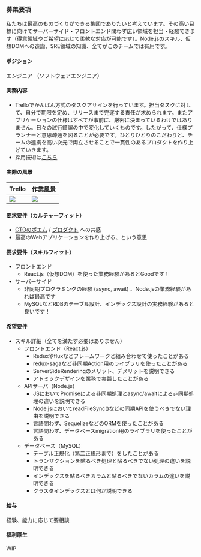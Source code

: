 ### 募集要項
私たちは最高のものづくりができる集団でありたいと考えています。その高い目標に向けてサーバーサイド・フロントエンド問わず広い領域を担当・経験できます（得意領域やご希望に応じて柔軟な対応が可能です）。Node.jsのスキル、仮想DOMへの造詣、SRE領域の知識、全てがこのチームでは有用です。


#### ポジション
エンジニア （ソフトウェアエンジニア）


#### 実務内容
 - Trelloでかんばん方式のタスクアサインを行っています。担当タスクに対して、自分で期限を定め、リリースまで完遂する責任が求められます。またアプリケーションの仕様はすべてが事前に、厳密に決まっているわけではありません。日々の試行錯誤の中で変化していくものです。したがって、仕様プランナーと意思疎通を図ることが必要です。ひとりひとりのこだわりと、チームの連携を高い次元で両立させることで一貫性のあるプロダクトを作り上げていきます。
- 採用技術は[こちら](https://commmune.hatenablog.com/entry/commmune-architecture)


#### 実際の風景

| Trello | 作業風景 |
| ---    |      ---|
|<img src="https://user-images.githubusercontent.com/6558862/67187545-665f4e00-f425-11e9-9d5f-871d37b57b9c.png" />|<img src="https://user-images.githubusercontent.com/6558862/67185954-f1d6e000-f421-11e9-966e-ccc0a02e3933.png" />|

 
#### 要求要件（カルチャーフィット）
 - [CTOのポエム](/cto-poem.md) / [プロダクト](https://commmune.jp/) への共感
 - 最高のWebアプリケーションを作り上げる、という意思


#### 要求要件（スキルフィット）
 - フロントエンド
     - React.js（仮想DOM）を使った業務経験があるとGoodです！
 - サーバーサイド
     - 非同期プログラミングの経験 (async, await) 、Node.jsの業務経験があれば最高です
     - MySQLなどRDBのテーブル設計、インデックス設計の実務経験があると良いです！


#### 希望要件
 - スキル詳細（全てを満たす必要はありません）
     - フロントエンド（React.js）
         - Reduxやfluxなどフレームワークと組み合わせて使ったことがある
         - redux-sagaなど非同期Action用のライブラリを使ったことがある
         - ServerSideRenderingのメリット、デメリットを説明できる
         - アトミックデザインを業務で実践したことがある
     - APIサーバ（Node.js）
         - JSにおいてPromiseによる非同期処理とasync/awaitによる非同期処理の違いを説明できる
         - Node.jsにおいてreadFileSync()などの同期APIを使うべきでない理由を説明できる
         - 言語問わず、SequelizeなどのORMを使ったことがある
         - 言語問わず、データベースmigration用のライブラリを使ったことがある
     - データベース（MySQL）
         - テーブル正規化（第二正規形まで）をしたことがある
         - トランザクションを貼るべき処理と貼るべきでない処理の違いを説明できる
         - インデックスを貼るべきカラムと貼るべきでないカラムの違いを説明できる
         - クラスタインデックスとは何か説明できる


#### 給与
経験、能力に応じて要相談


#### 福利厚生
WIP
